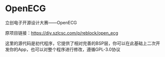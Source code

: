# OpenECG
立创电子开源设计大赛——OpenECG

原项目链接：https://diy.szlcsc.com/p/reblock/open_ecg

这里的源代码是初代程序，它提供了相对完善的BSP层，你可以在此基础上二次开发你的App，也可以对整个程序进行修改，遵循GPL-3.0协议
